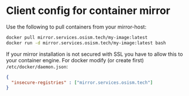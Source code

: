 # Client config for container mirror

Use the following to pull containers from your mirror-host:

```sh
docker pull mirror.services.osism.tech/my-image:latest
docker run -d mirror.services.osism.tech/my-image:latest bash
```

If your mirror installation is not secured with SSL you have to allow this to your container engine. For docker modify (or create first) `/etc/docker/daemon.json`:

```json
{
  "insecure-registries" : ["mirror.services.osism.tech"]
}
```
